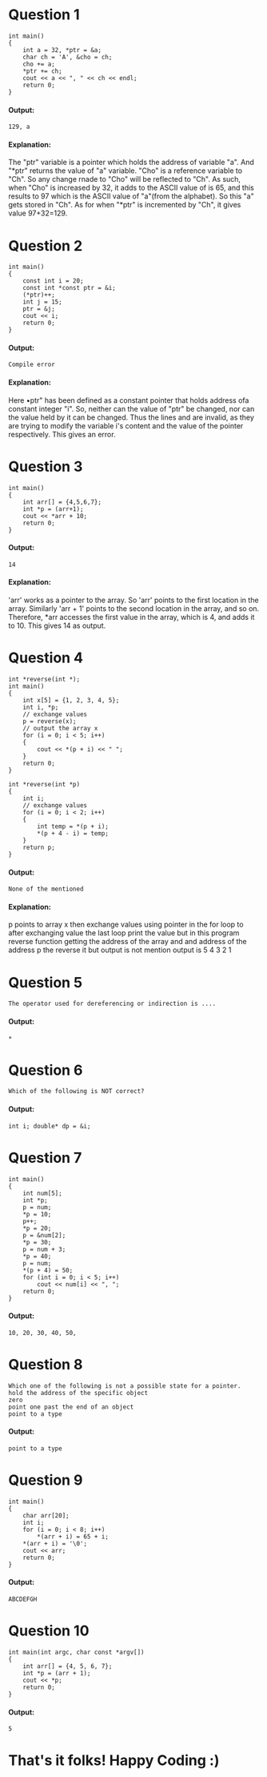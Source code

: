 # Question 1
```
int main()
{
    int a = 32, *ptr = &a;
    char ch = 'A', &cho = ch;
    cho += a;
    *ptr += ch;
    cout << a << ", " << ch << endl;
    return 0;
}
```
#### Output: 
```
129, a
```
#### Explanation: 
The "ptr" variable is a pointer which holds the address of variable "a". And "*ptr" returns the value of "a" variable. "Cho" is a reference variable to "Ch". So any change rnade to "Cho" will be reflected to "Ch". As such, when "Cho" is
increased by 32, it adds to the ASCII value of is 65, and this results to 97 which is the ASCII value of "a"(from the alphabet). So this "a" gets stored in "Ch". As for when "*ptr" is incremented by "Ch", it gives value 97+32=129.


# Question 2
```
int main()
{
    const int i = 20;
    const int *const ptr = &i;
    (*ptr)++;
    int j = 15;
    ptr = &j;
    cout << i;
    return 0;
}
```
#### Output: 
```
Compile error
```
#### Explanation: 
Here •ptr" has been defined as a constant pointer that holds address ofa constant integer "i". So, neither can the value of "ptr" be changed, nor can the value held by it can be changed. Thus the lines and are
invalid, as they are trying to modify the variable i's content and the value of the pointer respectively. This gives an error.

# Question 3
```
int main()
{
    int arr[] = {4,5,6,7};
    int *p = (arr+1);
    cout << *arr + 10;
    return 0;
}
```
#### Output: 
```
14
```
#### Explanation: 
'arr' works as a pointer to the array. So 'arr' points to the first location in the array. Similarly 'arr + 1' points to the second location in the array, and so on. Therefore, *arr accesses the first value in the array, which is 4, and adds it to 10.
This gives 14 as output.

# Question 4
```
int *reverse(int *);
int main()
{
    int x[5] = {1, 2, 3, 4, 5};
    int i, *p;
    // exchange values
    p = reverse(x);
    // output the array x
    for (i = 0; i < 5; i++)
    {
        cout << *(p + i) << " ";
    }
    return 0;
}

int *reverse(int *p)
{
    int i;
    // exchange values
    for (i = 0; i < 2; i++)
    {
        int temp = *(p + i);
        *(p + 4 - i) = temp;
    }
    return p;
}
```
#### Output: 
```
None of the mentioned
```
#### Explanation: 
p points to array x then exchange values using pointer in the for loop to after exchanging value the last loop print the value but in this program reverse function
getting the address of the array and and address of the address p the reverse it but output is not mention output is 5 4 3 2 1

# Question 5
```
The operator used for dereferencing or indirection is ....
```
#### Output: 
```
*
```

# Question 6
```
Which of the following is NOT correct?
```
#### Output: 
```
int i; double* dp = &i;
```

# Question 7
```
int main()
{
    int num[5];
    int *p;
    p = num;
    *p = 10;
    p++;
    *p = 20;
    p = &num[2];
    *p = 30;
    p = num + 3;
    *p = 40;
    p = num;
    *(p + 4) = 50;
    for (int i = 0; i < 5; i++)
        cout << num[i] << ", ";
    return 0;
}
```
#### Output: 
```
10, 20, 30, 40, 50,
```

# Question 8
```
Which one of the following is not a possible state for a pointer.
hold the address of the specific object
zero
point one past the end of an object
point to a type
```
#### Output: 
```
point to a type
```

# Question 9
```
int main()
{
    char arr[20];
    int i;
    for (i = 0; i < 8; i++)
        *(arr + i) = 65 + i;
    *(arr + i) = '\0';
    cout << arr;
    return 0;
}
```
#### Output: 
```
ABCDEFGH
```

# Question 10
```
int main(int argc, char const *argv[])
{
    int arr[] = {4, 5, 6, 7};
    int *p = (arr + 1);
    cout << *p;
    return 0;
}
```
#### Output: 
```
5
```


# That's it folks! Happy Coding :)